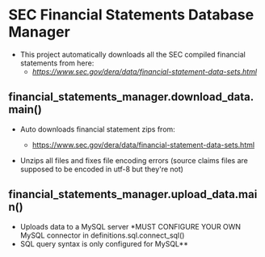 
# SEC Financial Statements Database Manager
- This project automatically downloads all the SEC compiled financial statements from here: 
    - _https://www.sec.gov/dera/data/financial-statement-data-sets.html_


## financial_statements_manager.download_data.main()
- Auto downloads financial statement zips from: 
    - https://www.sec.gov/dera/data/financial-statement-data-sets.html

- Unzips all files and fixes file encoding errors (source claims files are supposed to be encoded in utf-8 but they're not)
 
## financial_statements_manager.upload_data.main()
- Uploads data to a MySQL server *MUST CONFIGURE YOUR OWN MySQL connector in definitions.sql.connect_sql()
- SQL query syntax is only configured for MySQL**



